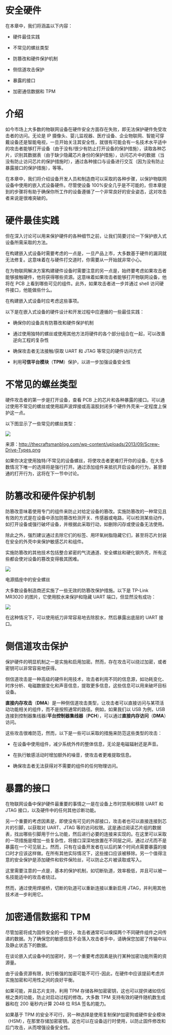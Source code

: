 # 安全硬件

在本章中，我们将涵盖以下内容：

+   硬件最佳实践

+   不常见的螺丝类型

+   防篡改和硬件保护机制

+   侧信道攻击保护

+   暴露的接口

+   加密通信数据和 TPM

# 介绍

如今市场上大多数的物联网设备在硬件安全方面存在失败，即无法保护硬件免受攻击者的访问。无论是 IP 摄像头、婴儿监视器、医疗设备、企业物联网、智能可穿戴设备还是智能电视，一旦开始关注其安全性，就很有可能会有一名技术水平适中的攻击者能够打开设备（由于没有/很少有防止打开设备的保护措施），读取各种芯片，识别其数据表（由于缺少隐藏芯片身份的保护措施），访问芯片中的数据（当没有防止访问芯片的保护措施时），通过各种接口与设备进行交互（因为没有防止暴露接口的保护措施），等等。

在本章中，我们将介绍设备开发人员和制造商可以采取的各种步骤，以保护物联网设备中使用的嵌入式设备硬件。尽管使设备 100%安全几乎是不可能的，但本章提到的步骤将有助于确保你所工作的设备遵循了一个非常良好的安全姿态，这对攻击者来说是很难突破的。

# 硬件最佳实践

但在深入讨论可以用来保护硬件的各种细节之前，让我们简要讨论一下保护嵌入式设备所需采取的方法。

在构建嵌入式设备时需要考虑的一点是，一旦产品上市，大多数基于硬件的漏洞就无法修复。这意味着在与硬件打交道时，你需要从一开始就非常小心。

在为物联网解决方案构建硬件设备时需要注意的另一点是，始终要考虑如果攻击者能够接触硬件，他将获得哪些资源。这意味着如果攻击者能够打开物联网设备，他将在 PCB 上看到哪些可见的组件。此外，如果攻击者进一步并通过 shell 访问硬件接口，他能做些什么。

在构建嵌入式设备时应考虑这些事项。

以下是在嵌入式设备的硬件设计和开发过程中应遵循的一些最佳实践：

+   确保你的设备具有防篡改和硬件保护机制

+   通过使用独特的螺丝或使用其他方法将硬件的各个部分组合在一起，可以改善逆向工程的复杂性

+   确保攻击者无法接触/获取 UART 和 JTAG 等常见的硬件访问方式

+   利用**可信平台模块**（**TPM**）保护，以进一步加强设备安全性

# 不常见的螺丝类型

硬件攻击者的第一步是打开设备，查看 PCB 上的芯片和各种暴露的接口。可以通过使用不常见的螺丝或使用超声波焊接或高温胶封闭多个硬件外壳来一定程度上保护这一点。

以下图显示了一些常见的螺丝类型：

![](img/58046357-fd8f-4376-aa88-81a65ee5ba16.png)

来源：http://thecraftsmanblog.com/wp-content/uploads/2013/09/Screw-Drive-Types.png

如果你决定使用独特/不常见的设备螺丝，将使攻击者更难打开你的设备，在大多数情况下唯一的选择将是强行打开。通过添加组件来抵抗开启设备的行为，甚至普通的打开行为，这将在下一节中讨论。

# 防篡改和硬件保护机制

防篡改意味着使用专门的组件来防止对给定设备的篡改。实施防篡改的一种常见且有效的方式是在设备中添加防篡改检测开关、传感器或电路，可以检测某些动作，如打开设备或强行破坏设备，并根据此采取行动，如删除闪存或使设备无法使用。

除此之外，强烈建议通过去除它们的标签、用环氧树脂隐藏它们，甚至将芯片封装在安全的外壳中来保护敏感芯片和组件。

实施防篡改的其他技术包括整合紧密的气流通道、安全螺丝和硬化钢外壳，所有这些都会使对设备的篡改变得极其困难。

![](img/b344f9ba-5298-40c7-bb84-741ba876e442.png)

电源插座中的安全螺丝

大多数设备制造商还实施了一些无效的防篡改保护措施。以下是 TP-Link MR3020 的图片，它使用胶水来保护和隐藏 UART 端口，但显然没有成功：

![](img/d49498ab-e7da-4bc9-a4d8-edea1257b40b.png)

在这种情况下，可以使用纸刀非常容易地去除胶水，然后暴露出底层的 UART 接口。

# 侧信道攻击保护

保护硬件的明显机制之一是实施和启用加密。然而，存在攻击可以绕过加密，或者密钥可以非常容易地获得。

侧信道攻击是一种高级的硬件利用技术，攻击者利用不同的信息源，如功耗变化、时序分析、电磁数据变化和声音信息，提取更多信息，这些信息可以用来破坏目标设备。

**直接内存攻击**（**DMA**）是一种侧信道攻击类型，让攻击者可以直接访问与某项活动功能相关的组件，而不是按照通常的路径。例如，如果我们以 USB 为例，USB 连接到控制器集线器/**平台控制器集线器**（**PCH**），可以通过**直接内存访问**（**DMA**）访问。

这些攻击很难防范，然而，以下是一些可以采取的措施来防范这些类型的攻击：

+   在设备中使用组件，减少系统外传的整体信息，无论是电磁辐射还是声音。

+   在执行敏感活动时增加额外的噪音，使攻击者更难提取信息。

+   确保攻击者无法获得对不需要的组件的任何物理访问。

# 暴露的接口

在物联网设备中保护硬件最重要的事情之一是在设备上市时禁用和移除 UART 和 JTAG 接口，以及硬件中的任何其他诊断功能。

另一个重要的考虑因素是，即使没有可见的外部接口，攻击者也可以直接连接到芯片的引脚，以获取对 UART、JTAG 等的访问权限。这是通过阅读芯片组的数据表，找出哪些引脚用于什么功能，然后进行必要的连接来实现的。在这里可以采取的一项措施是增加一些复杂性，将接口深深地放置在不同层之间，通过*过孔*而不是暴露在一个可见层上。然而，只有在设备开发者在以后的某个时间点需要暴露的接口时才应该这样做。在所有其他实际情况下，这些接口应该被移除。另一个值得注意的安全保护是添加硬件和软件保险丝，可以防止芯片被读取或写入。

这里需要注意的一点是，基本的保护机制，如切断轨道，效率极低，并且可以被一名技能适中的攻击者绕过。

然而，通过使用焊接桥，切断的轨道可以重新连接以重新启用 JTAG，并利用其他技术进一步利用它。

# 加密通信数据和 TPM

尽管加密将成为固件安全的一部分，攻击者通常可以嗅探两个不同硬件组件之间传递的数据。为了确保您的敏感信息不会落入攻击者手中，请确保您加密了传输中以及静止状态下的数据。

在谈论嵌入式设备中的加密时，另一个重要考虑因素是执行某种加密功能所需的资源量。

由于设备资源有限，执行极强的加密可能不可行-因此，在硬件中应该提前考虑并实施加密和可用性之间的良好平衡。

如果可能，并且芯片支持，利用 TPM 存储各种加密密钥，这也可以提供诸如信任根之类的功能，防止对启动过程的修改。大多数 TPM 支持有效的硬件随机数生成器和在 200 毫秒内计算 2048 位 RSA 签名的能力。

如果基于 TPM 的安全不可行，另一种选择是使用复制保护加密狗或硬件安全模块（HSM），在那里存储加密密钥。这也可以在设备运行时使用，以防止固件修改和后门攻击，从而增强设备安全性。

